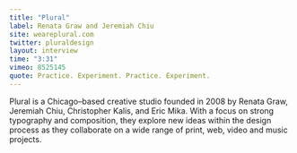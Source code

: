 ```yaml
---
title: "Plural"
label: Renata Graw and Jeremiah Chiu
site: weareplural.com
twitter: pluraldesign
layout: interview
time: "3:31"
vimeo: 8525145
quote: Practice. Experiment. Practice. Experiment.
---
```


Plural is a Chicago–based creative studio founded in 2008 by Renata Graw, Jeremiah Chiu, Christopher Kalis, and Eric Mika. With a focus on strong typography and composition, they explore new ideas within the design process as they collaborate on a wide range of print, web, video and music projects.